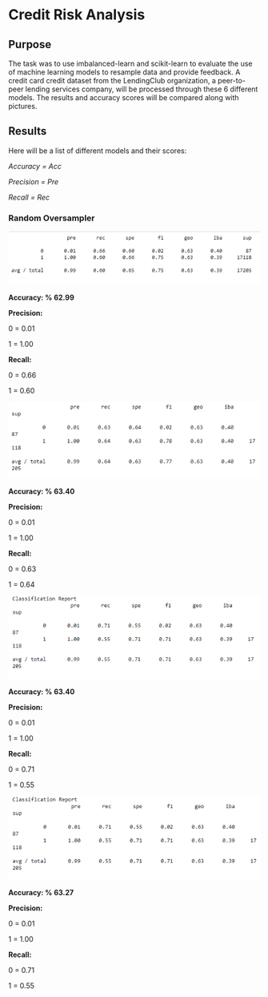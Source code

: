 # Credit Risk Analysis

## Purpose

The task was to use imbalanced-learn and scikit-learn to evaluate the use of machine learning models to resample data and provide feedback.
A credit card credit dataset from the LendingClub organization, a peer-to-peer lending services company, will be processed through these 6 different models. The results and accuracy scores will be compared along with pictures.

## Results
Here will be a list of different models and their scores:

  *Accuracy = Acc*

  *Precision = Pre*

  *Recall = Rec*



### Random Oversampler
![Random_Oversampler](https://github.com/Cyber-Wolfe/Credit_Risk_Analysis/blob/main/Captures/Random_Oversampler.PNG)

**Accuracy: % 62.99**

**Precision:**

0 = 0.01

1 = 1.00

**Recall:**

0 = 0.66
        
1 = 0.60


![SMOTE_Oversampling](https://github.com/Cyber-Wolfe/Credit_Risk_Analysis/blob/main/Captures/SMOTE_Oversampling.PNG)

**Accuracy: % 63.40**

**Precision:**

0 = 0.01

1 = 1.00

**Recall:**

0 = 0.63
        
1 = 0.64

![Under_Sampling](https://github.com/Cyber-Wolfe/Credit_Risk_Analysis/blob/main/Captures/Under_Sampling.PNG)

**Accuracy: % 63.40**

**Precision:**

0 = 0.01

1 = 1.00

**Recall:**

0 = 0.71
        
1 = 0.55


![Over_Under_Sampling](https://github.com/Cyber-Wolfe/Credit_Risk_Analysis/blob/main/Captures/Over_Under_Sampling.PNG)

**Accuracy: % 63.27**

**Precision:**

0 = 0.01

1 = 1.00

**Recall:**

0 = 0.71
        
1 = 0.55
